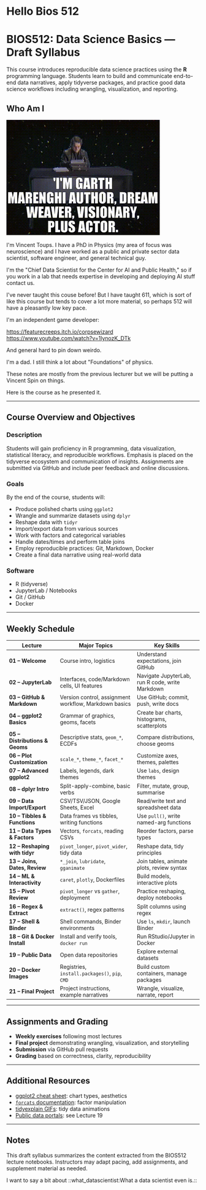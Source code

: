 Hello Bios 512
==============

# BIOS512: Data Science Basics — Draft Syllabus

This course introduces reproducible data science practices using the **R** programming language. Students learn to build and communicate end-to-end data narratives, apply tidyverse packages, and practice good data science workflows including wrangling, visualization, and reporting.

Who Am I
--------

![](garth.gif)

I'm Vincent Toups. I have a PhD in Physics (my area of focus was neuroscience)
and I have worked as a public and private sector data scientist, software 
engineer, and general technical guy. 

I'm the "Chief Data Scientist for the Center for AI and Public Health," so
if you work in a lab that needs expertise in developing and deploying AI stuff
contact us.

I've never taught this couse before! But I have taught 611, which is sort of
like this course but tends to cover a lot more material, so perhaps 512
will have a pleasantly low key pace.

I'm an independent game developer:

https://featurecreeps.itch.io/corpsewizard
https://www.youtube.com/watch?v=1lynozK_DTk

And general hard to pin down weirdo. 

I'm a dad. I still think a lot about "Foundations" of physics. 

These notes are mostly from the previous lecturer but we will be putting a
Vincent Spin on things. 

Here is the course as he presented it.

---

## Course Overview and Objectives

### Description
Students will gain proficiency in R programming, data visualization, statistical literacy, and reproducible workflows. Emphasis is placed on the tidyverse ecosystem and communication of insights. Assignments are submitted via GitHub and include peer feedback and online discussions.

### Goals
By the end of the course, students will:

- Produce polished charts using `ggplot2`
- Wrangle and summarize datasets using `dplyr`
- Reshape data with `tidyr`
- Import/export data from various sources
- Work with factors and categorical variables
- Handle dates/times and perform table joins
- Employ reproducible practices: Git, Markdown, Docker
- Create a final data narrative using real-world data

### Software
- R (tidyverse)
- JupyterLab / Notebooks
- Git / GitHub
- Docker

---

## Weekly Schedule

| Lecture | Major Topics | Key Skills |
|--------|---------------|------------|
| **01 – Welcome** | Course intro, logistics | Understand expectations, join GitHub |
| **02 – JupyterLab** | Interfaces, code/Markdown cells, UI features | Navigate JupyterLab, run R code, write Markdown |
| **03 – GitHub & Markdown** | Version control, assignment workflow, Markdown basics | Use GitHub; commit, push, write docs |
| **04 – ggplot2 Basics** | Grammar of graphics, geoms, facets | Create bar charts, histograms, scatterplots |
| **05 – Distributions & Geoms** | Descriptive stats, `geom_*`, ECDFs | Compare distributions, choose geoms |
| **06 – Plot Customization** | `scale_*`, `theme_*`, `facet_*` | Customize axes, themes, palettes |
| **07 – Advanced ggplot2** | Labels, legends, dark themes | Use `labs`, design themes |
| **08 – dplyr Intro** | Split-apply-combine, basic verbs | Filter, mutate, group, summarise |
| **09 – Data Import/Export** | CSV/TSV/JSON, Google Sheets, Excel | Read/write text and spreadsheet data |
| **10 – Tibbles & Functions** | Data frames vs tibbles, writing functions | Use `pull()`, write named-arg functions |
| **11 – Data Types & Factors** | Vectors, `forcats`, reading CSVs | Reorder factors, parse types |
| **12 – Reshaping with tidyr** | `pivot_longer`, `pivot_wider`, tidy data | Reshape data, tidy principles |
| **13 – Joins, Dates, Review** | `*_join`, `lubridate`, `gganimate` | Join tables, animate plots, review syntax |
| **14 – ML & Interactivity** | `caret`, `plotly`, Dockerfiles | Build models, interactive plots |
| **15 – Pivot Review** | `pivot_longer` vs `gather`, deployment | Practice reshaping, deploy notebooks |
| **16 – Regex & Extract** | `extract()`, regex patterns | Split columns using regex |
| **17 – Shell & Binder** | Shell commands, Binder environments | Use `ls`, `mkdir`, launch Binder |
| **18 – Git & Docker Install** | Install and verify tools, `docker run` | Run RStudio/Jupyter in Docker |
| **19 – Public Data** | Open data repositories | Explore external datasets |
| **20 – Docker Images** | Registries, `install.packages()`, `pip`, `CMD` | Build custom containers, manage packages |
| **21 – Final Project** | Project instructions, example narratives | Wrangle, visualize, narrate, report |

---

## Assignments and Grading

- **Weekly exercises** following most lectures
- **Final project** demonstrating wrangling, visualization, and storytelling
- **Submission** via GitHub pull requests
- **Grading** based on correctness, clarity, reproducibility

---

## Additional Resources

- [ggplot2 cheat sheet](https://rstudio.github.io/cheatsheets/): chart types, aesthetics
- [`forcats` documentation](https://forcats.tidyverse.org): factor manipulation
- [tidyexplain GIFs](https://tidyexplain.rbind.io): tidy data animations
- [Public data portals](https://github.com/chuckpr/BIOS512): see Lecture 19

---

## Notes

This draft syllabus summarizes the content extracted from the BIOS512 lecture notebooks. Instructors may adapt pacing, add assignments, and supplement material as needed.

I want to say a bit about ::what_datascientist:What a data scientist even is.::

